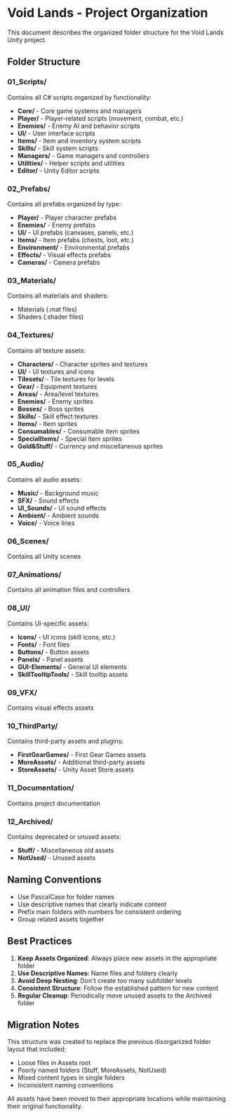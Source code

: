 # Void Lands - Project Organization

This document describes the organized folder structure for the Void Lands Unity project.

## Folder Structure

### 01_Scripts/
Contains all C# scripts organized by functionality:
- **Core/** - Core game systems and managers
- **Player/** - Player-related scripts (movement, combat, etc.)
- **Enemies/** - Enemy AI and behavior scripts
- **UI/** - User interface scripts
- **Items/** - Item and inventory system scripts
- **Skills/** - Skill system scripts
- **Managers/** - Game managers and controllers
- **Utilities/** - Helper scripts and utilities
- **Editor/** - Unity Editor scripts

### 02_Prefabs/
Contains all prefabs organized by type:
- **Player/** - Player character prefabs
- **Enemies/** - Enemy prefabs
- **UI/** - UI prefabs (canvases, panels, etc.)
- **Items/** - Item prefabs (chests, loot, etc.)
- **Environment/** - Environmental prefabs
- **Effects/** - Visual effects prefabs
- **Cameras/** - Camera prefabs

### 03_Materials/
Contains all materials and shaders:
- Materials (.mat files)
- Shaders (.shader files)

### 04_Textures/
Contains all texture assets:
- **Characters/** - Character sprites and textures
- **UI/** - UI textures and icons
- **Tilesets/** - Tile textures for levels
- **Gear/** - Equipment textures
- **Areas/** - Area/level textures
- **Enemies/** - Enemy sprites
- **Bosses/** - Boss sprites
- **Skills/** - Skill effect textures
- **Items/** - Item sprites
- **Consumables/** - Consumable item sprites
- **SpecialItems/** - Special item sprites
- **Gold&Stuff/** - Currency and miscellaneous sprites

### 05_Audio/
Contains all audio assets:
- **Music/** - Background music
- **SFX/** - Sound effects
- **UI_Sounds/** - UI sound effects
- **Ambient/** - Ambient sounds
- **Voice/** - Voice lines

### 06_Scenes/
Contains all Unity scenes

### 07_Animations/
Contains all animation files and controllers

### 08_UI/
Contains UI-specific assets:
- **Icons/** - UI icons (skill icons, etc.)
- **Fonts/** - Font files
- **Buttons/** - Button assets
- **Panels/** - Panel assets
- **GUI-Elements/** - General UI elements
- **SkillTooltipTools/** - Skill tooltip assets

### 09_VFX/
Contains visual effects assets

### 10_ThirdParty/
Contains third-party assets and plugins:
- **FirstGearGames/** - First Gear Games assets
- **MoreAssets/** - Additional third-party assets
- **StoreAssets/** - Unity Asset Store assets

### 11_Documentation/
Contains project documentation

### 12_Archived/
Contains deprecated or unused assets:
- **Stuff/** - Miscellaneous old assets
- **NotUsed/** - Unused assets

## Naming Conventions

- Use PascalCase for folder names
- Use descriptive names that clearly indicate content
- Prefix main folders with numbers for consistent ordering
- Group related assets together

## Best Practices

1. **Keep Assets Organized**: Always place new assets in the appropriate folder
2. **Use Descriptive Names**: Name files and folders clearly
3. **Avoid Deep Nesting**: Don't create too many subfolder levels
4. **Consistent Structure**: Follow the established pattern for new content
5. **Regular Cleanup**: Periodically move unused assets to the Archived folder

## Migration Notes

This structure was created to replace the previous disorganized folder layout that included:
- Loose files in Assets root
- Poorly named folders (Stuff, MoreAssets, NotUsed)
- Mixed content types in single folders
- Inconsistent naming conventions

All assets have been moved to their appropriate locations while maintaining their original functionality. 